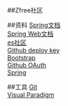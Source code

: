 ##Zfree社区

##资料
[Spring文档](https://spring.io/guides)  
[Spring Web文档](https://spring.io/guides/gs/serving-web-content/)  
[es社区](https://elasticsearch.cn/explore)  
[Github deploy key](https://developer.github.com/v3/guides/manage-deploy-keys/#deploy-keys)  
[Bootstrap](https://v3.bootcss.com/getting-started/)  
[Github OAuth](https://developer.github.com/apps/building-github-apps/creating-a-github-app/)  
[Spring](https://docs.spring.io/spring-boot/docs/2.0.0.RC1/reference/htmlsingle/#boot-features-embedded-database-support)  


##工具
[Git](https://git-scm.com/downloadgit)  
[Visual Paradigm](https://www.visual-paradigm.com)